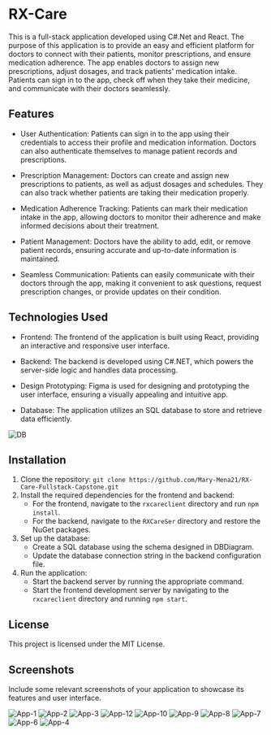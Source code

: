 # RX-Care

This is a full-stack application developed using C#.Net and React. The purpose of this application is to provide an easy and efficient platform for doctors to connect with their patients, monitor prescriptions, and ensure medication adherence. The app enables doctors to assign new prescriptions, adjust dosages, and track patients' medication intake. Patients can sign in to the app, check off when they take their medicine, and communicate with their doctors seamlessly.

## Features

- User Authentication: Patients can sign in to the app using their credentials to access their profile and medication information. Doctors can also authenticate themselves to manage patient records and prescriptions.

- Prescription Management: Doctors can create and assign new prescriptions to patients, as well as adjust dosages and schedules. They can also track whether patients are taking their medication properly.

- Medication Adherence Tracking: Patients can mark their medication intake in the app, allowing doctors to monitor their adherence and make informed decisions about their treatment.

- Patient Management: Doctors have the ability to add, edit, or remove patient records, ensuring accurate and up-to-date information is maintained.

- Seamless Communication: Patients can easily communicate with their doctors through the app, making it convenient to ask questions, request prescription changes, or provide updates on their condition.

## Technologies Used

- Frontend: The frontend of the application is built using React, providing an interactive and responsive user interface.

- Backend: The backend is developed using C#.NET, which powers the server-side logic and handles data processing.

- Design Prototyping: Figma is used for designing and prototyping the user interface, ensuring a visually appealing and intuitive app.

- Database: The application utilizes an SQL database to store and retrieve data efficiently.

![DB](https://github.com/Mary-Mena21/RX-Care-Fullstack-Capstone/assets/85176043/d1b07d07-5477-4cb2-b83e-916217a2d10f)

## Installation

1. Clone the repository: `git clone https://github.com/Mary-Mena21/RX-Care-Fullstack-Capstone.git`
2. Install the required dependencies for the frontend and backend:
   - For the frontend, navigate to the `rxcareclient` directory and run `npm install`.
   - For the backend, navigate to the `RXCareSer` directory and restore the NuGet packages.
3. Set up the database:
   - Create a SQL database using the schema designed in DBDiagram.
   - Update the database connection string in the backend configuration file.
4. Run the application:
   - Start the backend server by running the appropriate command.
   - Start the frontend development server by navigating to the `rxcareclient` directory and running `npm start`.

## License

This project is licensed under the MIT License.

## Screenshots

Include some relevant screenshots of your application to showcase its features and user interface.

![App-1](https://github.com/Mary-Mena21/RX-Care-Fullstack-Capstone/assets/85176043/b083d6e7-9b9d-496d-a7c1-2a42f6377e71)
![App-2](https://github.com/Mary-Mena21/RX-Care-Fullstack-Capstone/assets/85176043/2d3ceb78-5998-4079-b9e0-34efb477ac37)
![App-3](https://github.com/Mary-Mena21/RX-Care-Fullstack-Capstone/assets/85176043/f237aba6-a4e5-4e9d-b80f-ed2822780b9e)
![App-12](https://github.com/Mary-Mena21/RX-Care-Fullstack-Capstone/assets/85176043/0dde8757-864e-46c0-b84f-5316b7dd0b28)
![App-10](https://github.com/Mary-Mena21/RX-Care-Fullstack-Capstone/assets/85176043/389716e9-b676-4271-a4f7-a9881e63bc5f)
![App-9](https://github.com/Mary-Mena21/RX-Care-Fullstack-Capstone/assets/85176043/035e2020-c8bb-4c3a-92c3-bead1b60b584)
![App-8](https://github.com/Mary-Mena21/RX-Care-Fullstack-Capstone/assets/85176043/fe9f9eab-e607-4360-b4ab-0db1738d350a)
![App-7](https://github.com/Mary-Mena21/RX-Care-Fullstack-Capstone/assets/85176043/6609d516-c9d6-45eb-8fe5-5b53a3e96b6c)
![App-6](https://github.com/Mary-Mena21/RX-Care-Fullstack-Capstone/assets/85176043/ded42373-2a58-4a63-b422-0a73335d65c8)
![App-4](https://github.com/Mary-Mena21/RX-Care-Fullstack-Capstone/assets/85176043/d51c10f4-9792-4318-8327-7e4e986f00f2)
